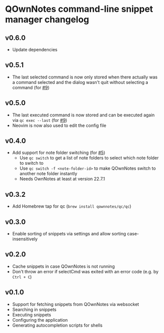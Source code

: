 # QOwnNotes command-line snippet manager changelog

## v0.6.0
- Update dependencies

## v0.5.1
- The last selected command is now only stored when there actually was a command selected and
  the dialog wasn't quit without selecting a command (for [#9](https://github.com/qownnotes/qc/issues/9))

## v0.5.0
- The last executed command is now stored and can be executed again via `qc exec --last`
  (for [#9](https://github.com/qownnotes/qc/issues/9))
- Neovim is now also used to edit the config file 

## v0.4.0
- Add support for note folder switching (for [#5](https://github.com/qownnotes/qc/issues/5))
  - Use `qc switch` to get a list of note folders to select which note folder to switch to
  - Use `qc switch -f <note-folder-id>` to make QOwnNotes switch to another note folder instantly
  - Needs OwnNotes at least at version 22.7.1

## v0.3.2
- Add Homebrew tap for qc (`brew install qownnotes/qc/qc`)

## v0.3.0
- Enable sorting of snippets via settings and allow sorting case-insensitively

## v0.2.0
- Cache snippets in case QOwnNotes is not running
- Don't throw an error if selectCmd was exited with an error code (e.g. by `Ctrl + C`)

## v0.1.0
- Support for fetching snippets from QOwnNotes via websocket
- Searching in snippets
- Executing snippets
- Configuring the application
- Generating autocompletion scripts for shells
